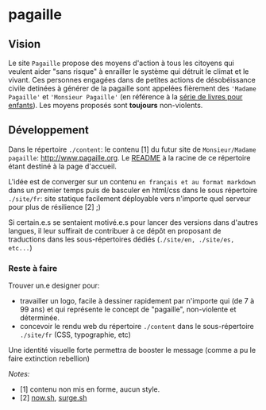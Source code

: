 # pagaille

## Vision

Le site `Pagaille` propose des moyens d'action à tous les citoyens qui veulent aider "sans risque" à enrailler le système qui détruit le climat et le vivant. Ces personnes engagées dans de petites actions de désobéissance civile detinées à générer de la pagaille sont appelées fièrement des `'Madame Pagaille'` et `'Monsieur Pagaille'` (en référence à la [série de livres pour enfants](https://fr.wikipedia.org/wiki/Monsieur_Madame)). Les moyens proposés sont **toujours** non-violents.


## Développement

Dans le répertoire `./content`: le contenu [1] du futur site de `Monsieur/Madame pagaille`: http://www.pagaille.org. Le [README](./content/README.md) à la racine de ce répertoire étant destiné à la page d'accueil.

L'idée est de converger sur un contenu `en français et au format markdown` dans un premier temps puis de basculer en html/css dans le sous répertoire `./site/fr`: site statique facilement déployable vers n'importe quel serveur pour plus de résilience [2] ;)

Si certain.e.s se sentaient motivé.e.s pour lancer des versions dans d'autres langues, il leur suffirait de contribuer à ce dépôt en proposant de traductions dans les sous-répertoires dédiés (`./site/en, ./site/es, etc...`)

### Reste à faire

Trouver un.e designer pour:
  - travailler un logo, facile à dessiner rapidement par n'importe qui (de 7 à 99 ans) et qui représente le concept de "pagaille", non-violente et déterminée.
  - concevoir le rendu web du répertoire `./content` dans le sous-répertoire `./site/fr` (CSS, typographie, etc)

Une identité visuelle forte permettra de booster le message (comme a pu le faire extinction rebellion)

*Notes:*
- [1] contenu non mis en forme, aucun style.
- [2] [now.sh](https://zeit.co/home), [surge.sh](https://surge.sh/)

